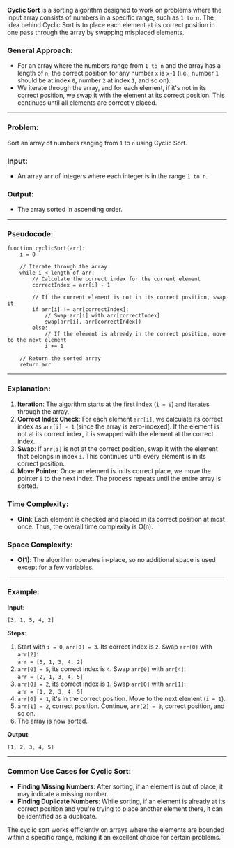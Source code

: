 **Cyclic Sort** is a sorting algorithm designed to work on problems where the input array consists of numbers in a specific range, such as `1 to n`. The idea behind Cyclic Sort is to place each element at its correct position in one pass through the array by swapping misplaced elements.

### General Approach:
- For an array where the numbers range from `1 to n` and the array has a length of `n`, the correct position for any number `x` is `x-1` (i.e., number `1` should be at index `0`, number `2` at index `1`, and so on).
- We iterate through the array, and for each element, if it's not in its correct position, we swap it with the element at its correct position. This continues until all elements are correctly placed.

---

### Problem:
Sort an array of numbers ranging from `1` to `n` using Cyclic Sort.

### Input:
- An array `arr` of integers where each integer is in the range `1 to n`.

### Output:
- The array sorted in ascending order.

---

### Pseudocode:

```
function cyclicSort(arr):
    i = 0

    // Iterate through the array
    while i < length of arr:
        // Calculate the correct index for the current element
        correctIndex = arr[i] - 1

        // If the current element is not in its correct position, swap it
        if arr[i] != arr[correctIndex]:
            // Swap arr[i] with arr[correctIndex]
            swap(arr[i], arr[correctIndex])
        else:
            // If the element is already in the correct position, move to the next element
            i += 1

    // Return the sorted array
    return arr
```

---

### Explanation:

1. **Iteration**: The algorithm starts at the first index (`i = 0`) and iterates through the array.
2. **Correct Index Check**: For each element `arr[i]`, we calculate its correct index as `arr[i] - 1` (since the array is zero-indexed). If the element is not at its correct index, it is swapped with the element at the correct index.
3. **Swap**: If `arr[i]` is not at the correct position, swap it with the element that belongs in index `i`. This continues until every element is in its correct position.
4. **Move Pointer**: Once an element is in its correct place, we move the pointer `i` to the next index. The process repeats until the entire array is sorted.

### Time Complexity:
- **O(n)**: Each element is checked and placed in its correct position at most once. Thus, the overall time complexity is O(n).

### Space Complexity:
- **O(1)**: The algorithm operates in-place, so no additional space is used except for a few variables.

---

### Example:

**Input**:
```
[3, 1, 5, 4, 2]
```

**Steps**:
1. Start with `i = 0`, `arr[0] = 3`. Its correct index is `2`. Swap `arr[0]` with `arr[2]`:  
   `arr = [5, 1, 3, 4, 2]`
2. `arr[0] = 5`, its correct index is `4`. Swap `arr[0]` with `arr[4]`:  
   `arr = [2, 1, 3, 4, 5]`
3. `arr[0] = 2`, its correct index is `1`. Swap `arr[0]` with `arr[1]`:  
   `arr = [1, 2, 3, 4, 5]`
4. `arr[0] = 1`, it's in the correct position. Move to the next element (`i = 1`).
5. `arr[1] = 2`, correct position. Continue, `arr[2] = 3`, correct position, and so on.
6. The array is now sorted.

**Output**:
```
[1, 2, 3, 4, 5]
```

---

### Common Use Cases for Cyclic Sort:
- **Finding Missing Numbers**: After sorting, if an element is out of place, it may indicate a missing number.
- **Finding Duplicate Numbers**: While sorting, if an element is already at its correct position and you're trying to place another element there, it can be identified as a duplicate.

The cyclic sort works efficiently on arrays where the elements are bounded within a specific range, making it an excellent choice for certain problems.